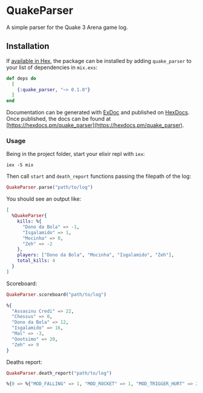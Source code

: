 # QuakeParser

A simple parser for the Quake 3 Arena game log.

## Installation

If [available in Hex](https://hex.pm/docs/publish), the package can be installed
by adding `quake_parser` to your list of dependencies in `mix.exs`:

```elixir
def deps do
  [
    {:quake_parser, "~> 0.1.0"}
  ]
end
```

Documentation can be generated with [ExDoc](https://github.com/elixir-lang/ex_doc)
and published on [HexDocs](https://hexdocs.pm). Once published, the docs can
be found at [https://hexdocs.pm/quake_parser](https://hexdocs.pm/quake_parser).

### Usage

Being in the project folder, start your elixir repl with `iex`:

```
iex -S mix
```

Then call `start` and `death_report` functions passing the filepath of the log:

```elixir
QuakeParser.parse("path/to/log")
```

You should see an output like:

```elixir
[
  %QuakeParser{
    kills: %{
      "Dono da Bola" => -1,
      "Isgalamido" => 1,
      "Mocinha" => 0,
      "Zeh" => -2
    },
    players: ["Dono da Bola", "Mocinha", "Isgalamido", "Zeh"],
    total_kills: 4
  }
]
```

Scoreboard:

```elixir
QuakeParser.scoreboard("path/to/log")
```

```elixir
%{
  "Assasinu Credi" => 22,
  "Chessus" => 0,
  "Dono da Bola" => 12,
  "Isgalamido" => 16,
  "Mal" => -3,
  "Oootsimo" => 20,
  "Zeh" => 9
}
```

Deaths report:

```elixir
QuakeParser.death_report("path/to/log")
```

```elixir
%{0 => %{"MOD_FALLING" => 1, "MOD_ROCKET" => 1, "MOD_TRIGGER_HURT" => 2}}
```
